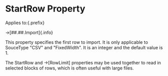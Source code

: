 # StartRow Property

Applies to:{.prefix}

→[##.##.Import]{.info}

This property specifies the first row to import. It is only applicable to SouceType "CSV" and
"FixedWidth". It is an integer and the default value is 1.

The StartRow and →[RowLimit] properties may be used together to read in selected blocks of rows,
which is often useful with large files.


